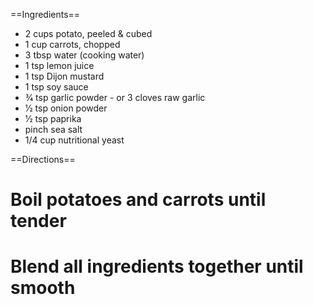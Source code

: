 ==Ingredients==
* 2 cups potato, peeled & cubed
* 1 cup carrots, chopped
* 3 tbsp water (cooking water)	
* 1 tsp lemon juice	
* 1 tsp Dijon mustard	
* 1 tsp soy sauce	
* 3⁄4 tsp garlic powder - or 3 cloves raw garlic	
* 1⁄2 tsp onion powder	
* 1⁄2 tsp paprika	
* pinch sea salt	
* 1/4 cup nutritional yeast 

==Directions==
# Boil potatoes and carrots until tender
# Blend all ingredients together until smooth